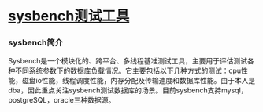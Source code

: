 # [sysbench测试工具](http://www.cnblogs.com/cchust/p/4723672.html)

### sysbench简介

 Sysbench是一个模块化的、跨平台、多线程基准测试工具，主要用于评估测试各种不同系统参数下的数据库负载情况。它主要包括以下几种方式的测试：cpu性能，磁盘io性能，线程调度性能，内存分配及传输速度和数据库性能。由于本人是dba，因此重点关注sysbench测试数据库的场景。目前sysbench支持mysql，postgreSQL，oracle三种数据源。